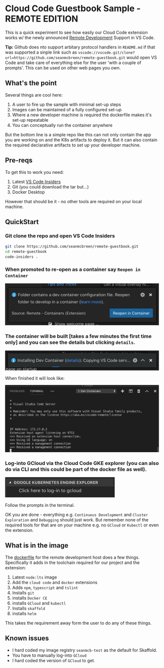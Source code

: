 # Cloud Code Guestbook Sample - REMOTE EDITION

This is a quick experiment to see how easily our Cloud Code extension works w/ the newly announced [Remote Development](https://code.visualstudio.com/blogs/2019/05/02/remote-development) Support in VS Code.

**Tip:** Github does nto support arbitary protocol handlers in `README.md` if that was supported a sinple link such as `vscode://vscode.git/clone?url=https://github.com/seanmcbreen/remote-guestbook.git` would open VS Code and take care of everything else for the user 'with a couple of prompts'.  This can be used on other web pages you own.

## What's the point
Several things are cool here:
1. A user to fire up the sample with minimal set-up steps
2. Images can be maintained of a fully configured set-up
3. Where a new developer machine is required the dockerfile makes it's set-up repeatable
4. You can conceptually run the container anywhere 

But the bottom line is a simple repo like this can not only contain the app you are working on and the K8s artifacts to deploy it.  But it can also contain the required declarative artifacts to set up your developer machine.

## Pre-reqs
To get this to work you need:
1. Latest [VS Code Insiders](https://code.visualstudio.com/insiders/) 
2. Git (you could download the tar but...)
2. Docker Desktop

However that should be it - no other tools are required on your local machine.

## QuickStart

### Git clone the repo and open VS Code Insiders
```bash
git clone https://github.com/seanmcbreen/remote-guestbook.git
cd remote-guestbook
code-insiders .
```

### When promoted to re-open as a container say `Reopen in Container`

![re-open](README-Images/remote.png)

### The container will be built [takes a few minutes the first time only] and you can see the details but clicking `details`.

![details](README-Images/details.png)

When finished it will look like:

![finished](README-Images/finished.png)

### Log-into GCloud via the Cloud Code GKE explorer (you can also do via CLI and this could be part of the docker file as well).

![log-in](README-Images/login.png)

Follow the prompts in the terminal.

OK you are done - everything e.g. `Continuous Development` and `Cluster Exploration` and `Debugging` should just work.  But remember none of the required tools for that are on your machine e.g. no `GCloud` or `Kubectl` or even the extension.

## What is in the image
The [dockerfile](https://github.com/seanmcbreen/remote-guestbook/blob/master/.devcontainer/Dockerfile) for the remote development host does a few things.  Specifically it adds in the toolchain required for our project and the extension:

1. Latest `node:lts` image
2. Add the `cloud code` and `docker` extensions
3. Adds `npm`, `typescript` and `tslint`
4. Installs `git`
5. installs `Docker CE`
6. installs `GCloud` and `kubectl`
7. Installs `skaffold`
8. installs `helm`

This takes the requirement away form the user to do any of these things.

## Known issues

* I hard coded my image registry `seanmcb-test` as the default for Skaffold.
* You have to manually log-into `GCloud`
* I hard coded the version of `GCloud` to get.
